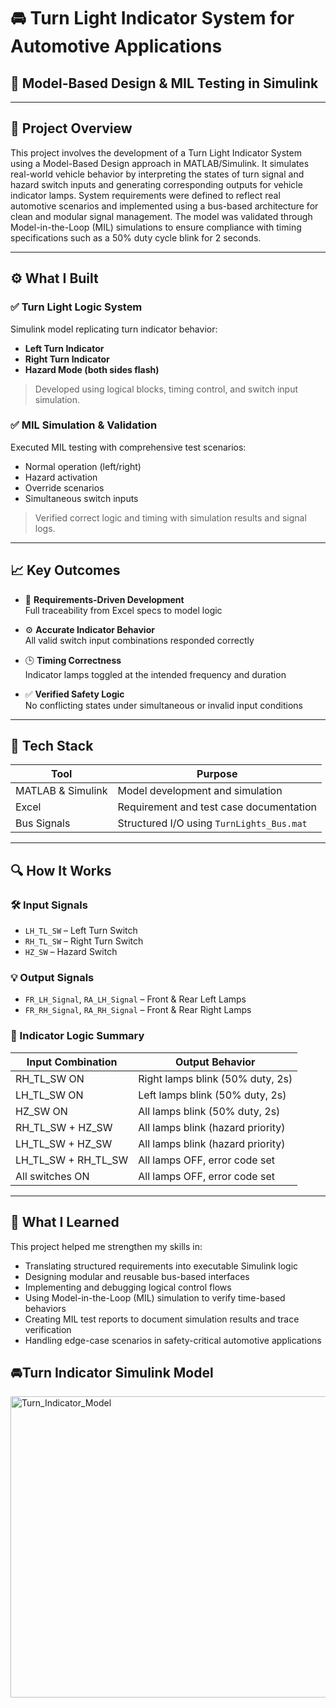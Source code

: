 # 🚘 Turn Light Indicator System for Automotive Applications

## 🔧 Model-Based Design & MIL Testing in Simulink

---

## 📌 Project Overview

This project involves the development of a Turn Light Indicator System using a Model-Based Design approach in MATLAB/Simulink. It simulates real-world vehicle behavior by interpreting the states of turn signal and hazard switch inputs and generating corresponding outputs for vehicle indicator lamps. System requirements were defined to reflect real automotive scenarios and implemented using a bus-based architecture for clean and modular signal management. The model was validated through Model-in-the-Loop (MIL) simulations to ensure compliance with timing specifications such as a 50% duty cycle blink for 2 seconds.

---

## ⚙️ What I Built

### ✅ Turn Light Logic System
Simulink model replicating turn indicator behavior:
- **Left Turn Indicator**
- **Right Turn Indicator**
- **Hazard Mode (both sides flash)**

> Developed using logical blocks, timing control, and switch input simulation.

### ✅ MIL Simulation & Validation
Executed MIL testing with comprehensive test scenarios:
- Normal operation (left/right)
- Hazard activation
- Override scenarios
- Simultaneous switch inputs

> Verified correct logic and timing with simulation results and signal logs.

---

## 📈 Key Outcomes

- 🧪 **Requirements-Driven Development**  
  Full traceability from Excel specs to model logic

- ⚙️ **Accurate Indicator Behavior**  
  All valid switch input combinations responded correctly

- 🕒 **Timing Correctness**  
  Indicator lamps toggled at the intended frequency and duration

- ✅ **Verified Safety Logic**  
  No conflicting states under simultaneous or invalid input conditions

---

## 🧠 Tech Stack

| Tool        | Purpose                                  |
|-------------|------------------------------------------|
| MATLAB & Simulink | Model development and simulation     |
| Excel       | Requirement and test case documentation |
| Bus Signals | Structured I/O using `TurnLights_Bus.mat` |

---

## 🔍 How It Works

### 🛠️ Input Signals
- `LH_TL_SW` – Left Turn Switch  
- `RH_TL_SW` – Right Turn Switch  
- `HZ_SW` – Hazard Switch  

### 💡 Output Signals
- `FR_LH_Signal`, `RA_LH_Signal` – Front & Rear Left Lamps  
- `FR_RH_Signal`, `RA_RH_Signal` – Front & Rear Right Lamps  

### 🔄 Indicator Logic Summary
| Input Combination | Output Behavior |
|-------------------|------------------|
| RH_TL_SW ON       | Right lamps blink (50% duty, 2s) |
| LH_TL_SW ON       | Left lamps blink (50% duty, 2s) |
| HZ_SW ON          | All lamps blink (50% duty, 2s) |
| RH_TL_SW + HZ_SW  | All lamps blink (hazard priority) |
| LH_TL_SW + HZ_SW  | All lamps blink (hazard priority) |
| LH_TL_SW + RH_TL_SW | All lamps OFF, error code set |
| All switches ON   | All lamps OFF, error code set |

---

## 📘 What I Learned

This project helped me strengthen my skills in:

- Translating structured requirements into executable Simulink logic
- Designing modular and reusable bus-based interfaces
- Implementing and debugging logical control flows
- Using Model-in-the-Loop (MIL) simulation to verify time-based behaviors
- Creating MIL test reports to document simulation results and trace verification
- Handling edge-case scenarios in safety-critical automotive applications


## 🚘Turn Indicator Simulink Model 

<img width="1677" height="482" alt="Turn_Indicator_Model" src="https://github.com/user-attachments/assets/d501bb55-111f-4a7f-bd06-e77b2849791b" />

